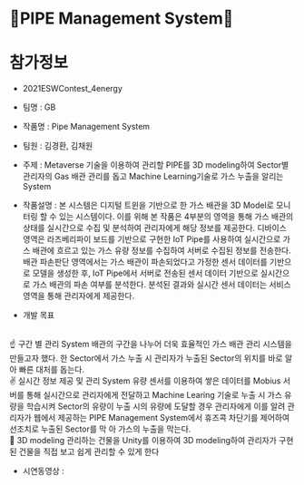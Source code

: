 # 🔧PIPE Management System🔧

# 참가정보

- 2021ESWContest_4energy
- 팀명 :  GB
- 작품명 : Pipe Management System
- 팀원 : 김경환, 김채원

- 주제 : Metaverse 기술을 이용하여 관리할 PIPE를 3D modeling하여 Sector별 관리자의 Gas 배관 관리를 돕고 Machine Learning기술로 가스 누출을 알리는 System

- 작품설명 : 본 시스템은 디지털 트윈을 기반으로 한 가스 배관을 3D Model로 모니터링 할 수 있는 시스템이다. 이를 위해 본 작품은 4부분의 영역을 통해 가스 배관의 상태를 실시간으로 수집 및 분석하여 관리자에게 해당 정보를 제공한다. 디바이스 영역은 라즈베리파이 보드를 기반으로 구현한 IoT Pipe를 사용하여 실시간으로 가스 배관에 흐르고 있는 가스 유량 정보를 수집하여 서버로 수집된 정보를 전송한다. 배관 파손판단 영역에서는 가스 배관이 파손되었다고 가정한 센서 데이터를 기반으로 모델을 생성한 후, IoT Pipe에서 서버로 전송된 센서 데이터 기반으로 실시간으로 가스 배관의 파손 여부를 분석한다. 분석된 결과와 실시간 센서 데이터는 서비스 영역을 통해 관리자에게 제공한다.
 
- 개발 목표
<br>
  ☝ 구간 별 관리 System
    배관의 구간을 나누어 더욱 효율적인 가스 배관 관리 시스템을 만들고자 했다. 한 Sector에서 가스 누출 시      관리자가 누출된 Sector의 위치를 바로 알아 빠른 대처를 돕는다.
    <br>
  ✌ 실시간 정보 제공 및 관리 System
    유량 센서를 이용하여 쌓은 데이터를 Mobius 서버를 통해 실시간으로 관리자에게 전달하고 Machine Learing     기술로 누출 시 가스 유량을 학습시켜 Sector의 유량이 누출 시의 유량에 도달할 경우 관리자에게 이를 알려     관리자가 웹에서 제공하는 PIPE Management System에서 휴즈콕 차단기를 제어하여 선조치로 누출된 Sector를 막   아 가스의 누출을 막는다.
    <br>
  🤟 3D modeling
   관리하는 건물을 Unity를 이용하여 3D modeling하여 관리자가 구현된 건물을 직접 보고 쉽게 관리할 수 있게     한다
   
- 시연동영상 : 
